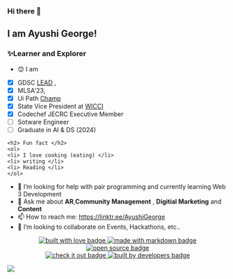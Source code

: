 ### Hi there 👋 
## I am Ayushi George!

 


### ✨Learner and Explorer
<!--
**ayushigeorge/ayushigeorge** is a  _special_ ✨ repository because its `README.md` (this file) appears on your GitHub profile.

Here are some ideas to get you started:
-->
- 😊 I am 
* [x] GDSC [LEAD](https://g.dev/ayushigeorge31) , 
* [x] MLSA'23, 
* [x] Ui Path [Champ](https://forum.uipath.com/t/meet-the-uipath-student-developer-champions-2022-2023/482621)
* [x] State Vice President at [WICCI](https://wicci.in/ayushi-george)
* [x] Codechef JECRC Executive Member
* [ ] Sotware Engineer
* [ ] Graduate in AI & DS (2024)
``` 
<h2> Fun fact </h2> 
<ol> 
<li> I love cooking (eating) </li>
<li> writing </li>
<li> Reading </li>
</ol>
```
- 🤔 I’m looking for help with pair programming and currently learning Web 3 Development
- 💬 Ask me about **AR**,**Community Management** , **Digitial Marketing** and **Content**
- 📫 How to reach me: https://linktr.ee/AyushiGeorge
- 👯 I’m looking to collaborate on Events, Hackathons, etc..
<p align="center">
  <a href="https://github.com/ayushigeorge" target="_blank" rel="noopener noreferrer">
    <img src="https://forthebadge.com/images/badges/built-with-love.svg" alt="built with love badge" />
 </a>
  <a href="https://github.com/ayushigeorge" target="_blank" rel="noopener noreferrer">
    <img src="https://forthebadge.com/images/badges/made-with-markdown.svg" alt="made with markdown badge" />
 </a>
  <a href="https://github.com/ayushigeorge" target="_blank" rel="noopener noreferrer">
    <img src="https://forthebadge.com/images/badges/open-source.svg" alt="open source badge" />
 </a>
 <br />
 <a href="https://ayushigeorge.carrd.co/" target="_blank" rel="noopener noreferrer">
    <img src="https://forthebadge.com/images/badges/check-it-out.svg" alt="check it out badge" />
 </a>
  <a href="https://github.com/ayushigeorge" target="_blank" rel="noopener noreferrer">
    <img src="https://forthebadge.com/images/badges/built-by-developers.svg" alt="built by developers badge" />
 </a>
</p>
<img 
   src="https://github-readme-stats.vercel.app/api?username=ayushigeorge&show_icons=true&theme=tokyonight" 
/>


